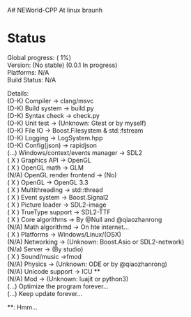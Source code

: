 A# NEWorld-CPP
At linux braunh  

# Status
Global progress: (  1%)  
Version: (No stable) (0.0.1 In progress)  
Platforms: N/A  
Build Status: N/A  

Details:  
(O-K) Compiler -> clang/msvc  
(O-K) Build system -> build.py  
(O-K) Syntax check -> check.py  
(O-K) Unit test -> (Unknown: Gtest or by myself)  
(O-K) File IO -> Boost.Filesystem & std::fstream  
(O-K) Logging -> LogSystem.hpp  
(O-K) Config(json) -> rapidjson  
(...) Windows/context/events manager -> SDL2  
( X ) Graphics API -> OpenGL  
( X ) OpenGL math -> GLM  
(N/A) OpenGL render frontend -> (No)  
( X ) OpenGL -> OpenGL 3.3  
( X ) Multithreading -> std::thread  
( X ) Event system -> Boost.Signal2  
( X ) Picture loader -> SDL2-image  
( X ) TrueType support -> SDL2-TTF  
( X ) Core algorithms -> By @Null and @qiaozhanrong  
(N/A) Math algorithmd -> On hte internet...  
( X ) Platforms -> Windows/Linux/(OSX)  
(N/A) Networking -> (Unknown: Boost.Asio or SDL2-network)  
(N/a) Server -> (By studio)  
( X ) Sound/music ->fmod  
(N/A) Physics -> (Unknown: ODE or by @qiaozhanrong)  
(N/A) Unicode support -> ICU **  
(N/A) Mod -> (Unknown: luajit or python3)  
(...) Optimize the program forever...  
(...) Keep update forever...  

**: Hmm...   
